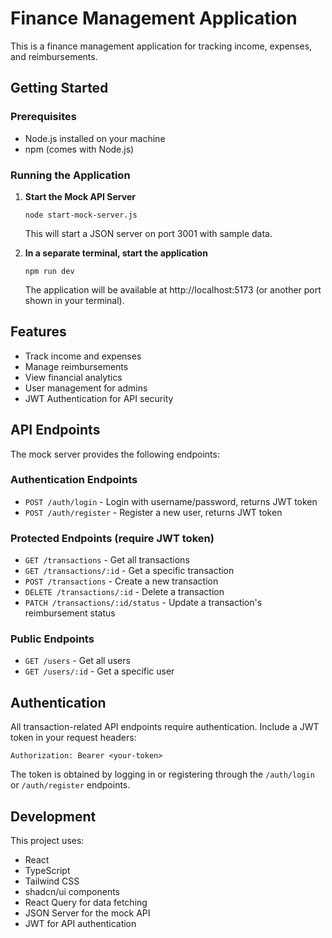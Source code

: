 
# Finance Management Application

This is a finance management application for tracking income, expenses, and reimbursements.

## Getting Started

### Prerequisites
- Node.js installed on your machine
- npm (comes with Node.js)

### Running the Application

1. **Start the Mock API Server**
   ```
   node start-mock-server.js
   ```
   This will start a JSON server on port 3001 with sample data.

2. **In a separate terminal, start the application**
   ```
   npm run dev
   ```
   The application will be available at http://localhost:5173 (or another port shown in your terminal).

## Features
- Track income and expenses
- Manage reimbursements
- View financial analytics
- User management for admins
- JWT Authentication for API security

## API Endpoints

The mock server provides the following endpoints:

### Authentication Endpoints
- `POST /auth/login` - Login with username/password, returns JWT token
- `POST /auth/register` - Register a new user, returns JWT token

### Protected Endpoints (require JWT token)
- `GET /transactions` - Get all transactions
- `GET /transactions/:id` - Get a specific transaction
- `POST /transactions` - Create a new transaction
- `DELETE /transactions/:id` - Delete a transaction
- `PATCH /transactions/:id/status` - Update a transaction's reimbursement status

### Public Endpoints
- `GET /users` - Get all users
- `GET /users/:id` - Get a specific user

## Authentication

All transaction-related API endpoints require authentication. Include a JWT token in your request headers:

```
Authorization: Bearer <your-token>
```

The token is obtained by logging in or registering through the `/auth/login` or `/auth/register` endpoints.

## Development

This project uses:
- React
- TypeScript
- Tailwind CSS
- shadcn/ui components
- React Query for data fetching
- JSON Server for the mock API
- JWT for API authentication
